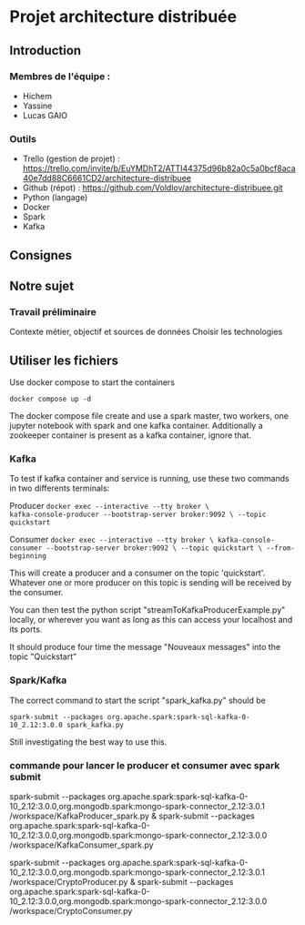 # Projet architecture distribuée

## Introduction

### Membres de l'équipe :

- Hichem
- Yassine
- Lucas GAIO

### Outils

- Trello (gestion de projet) : https://trello.com/invite/b/EuYMDhT2/ATTI44375d96b82a0c5a0bcf8aca40e7dd88C6661CD2/architecture-distribuee 
- Github (répot) : https://github.com/Voldlov/architecture-distribuee.git 
- Python (langage)
- Docker
- Spark
- Kafka

## Consignes



## Notre sujet

### Travail préliminaire

Contexte métier, objectif et sources de données
Choisir les technologies 


## Utiliser les fichiers

Use docker compose to start the containers

`docker compose up -d`


The docker compose file create and use a spark master, two workers, one jupyter notebook with spark and one kafka container.
Additionally a zookeeper container is present as a kafka container, ignore that.

### Kafka

To test if kafka container and service is running, use these two commands in two differents terminals:

Producer
`docker exec --interactive --tty broker \                                                
kafka-console-producer --bootstrap-server broker:9092 \
--topic quickstart`

Consumer `docker exec --interactive --tty broker \
kafka-console-consumer --bootstrap-server broker:9092 \
--topic quickstart \
--from-beginning
`

This will create a producer and a consumer on the topic 'quickstart'. Whatever one or more producer on this topic is sending will be received by the consumer.

You can then test the python script "streamToKafkaProducerExample.py" locally, or wherever you want as long as this can access your localhost and its ports.

It should produce four time the message "Nouveaux messages" into the topic "Quickstart"

### Spark/Kafka

The correct command to start the script "spark_kafka.py" should be 

`spark-submit --packages org.apache.spark:spark-sql-kafka-0-10_2.12:3.0.0 spark_kafka.py`

Still investigating the best way to use this.

### commande pour lancer le producer et consumer avec spark submit
spark-submit --packages org.apache.spark:spark-sql-kafka-0-10_2.12:3.0.0,org.mongodb.spark:mongo-spark-connector_2.12:3.0.1 /workspace/KafkaProducer_spark.py & spark-submit --packages org.apache.spark:spark-sql-kafka-0-10_2.12:3.0.0,org.mongodb.spark:mongo-spark-connector_2.12:3.0.0 /workspace/KafkaConsumer_spark.py

spark-submit --packages org.apache.spark:spark-sql-kafka-0-10_2.12:3.0.0,org.mongodb.spark:mongo-spark-connector_2.12:3.0.1 /workspace/CryptoProducer.py & spark-submit --packages org.apache.spark:spark-sql-kafka-0-10_2.12:3.0.0,org.mongodb.spark:mongo-spark-connector_2.12:3.0.0 /workspace/CryptoConsumer.py